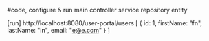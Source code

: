 #code, configure & run
main
controller
service
repository
entity

[run]
http://localhost:8080/user-portal/users
[
{
id: 1,
firstName: "fn",
lastName: "ln",
email: "e@e.com"
}
]